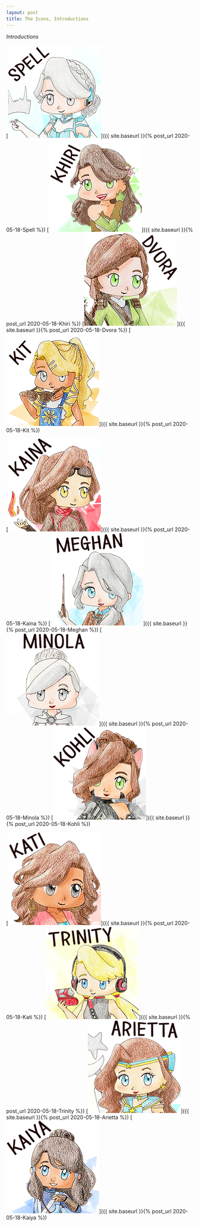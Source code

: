 ```yaml
---
layout: post
title: The Icons, Introductions
---
```

_Introductions_

 [![Spell](/assets/artwork/IconProjects/IconIntros/Spell/Spell_ClickIcon.png)]({{ site.baseurl }}{% post_url 2020-05-18-Spell %})
 [![Khiri](/assets/artwork/IconProjects/IconIntros/Khiri/Khiri_ClickIcon.png)]({{ site.baseurl }}{% post_url 2020-05-18-Khiri %})
 [![Dvora](/assets/artwork/IconProjects/IconIntros/Dvora/Dvora_ClickIcon.png)]({{ site.baseurl }}{% post_url 2020-05-18-Dvora %})
 [![Kit](/assets/artwork/IconProjects/IconIntros/Kit/Kit_ClickIcon.png)]({{ site.baseurl }}{% post_url 2020-05-18-Kit %})

 [![Kaina](/assets/artwork/IconProjects/IconIntros/Kaina/Kaina_ClickIcon.png)]({{ site.baseurl }}{% post_url 2020-05-18-Kaina %})
 [![Meghan](/assets/artwork/IconProjects/IconIntros/Meghan/Meghan_ClickIcon.png)]({{ site.baseurl }}{% post_url 2020-05-18-Meghan %})
 [![Minola](/assets/artwork/IconProjects/IconIntros/Minola/Minola_ClickIcon.png)]({{ site.baseurl }}{% post_url 2020-05-18-Minola %})
 [![Kohli](/assets/artwork/IconProjects/IconIntros/Kohli/Kohli_ClickIcon.png)]({{ site.baseurl }}{% post_url 2020-05-18-Kohli %})

 [![Kati](/assets/artwork/IconProjects/IconIntros/Kati/Kati_ClickIcon.png)]({{ site.baseurl }}{% post_url 2020-05-18-Kati %})
 [![Trinity](/assets/artwork/IconProjects/IconIntros/Trinity/Trinity_ClickIcon.png)]({{ site.baseurl }}{% post_url 2020-05-18-Trinity %})
 [![Arietta](/assets/artwork/IconProjects/IconIntros/Arietta/Arietta_ClickIcon.png)]({{ site.baseurl }}{% post_url 2020-05-18-Arietta %})
 [![Kaiya](/assets/artwork/IconProjects/IconIntros/Kaiya/Kaiya_ClickIcon.png)]({{ site.baseurl }}{% post_url 2020-05-18-Kaiya %})